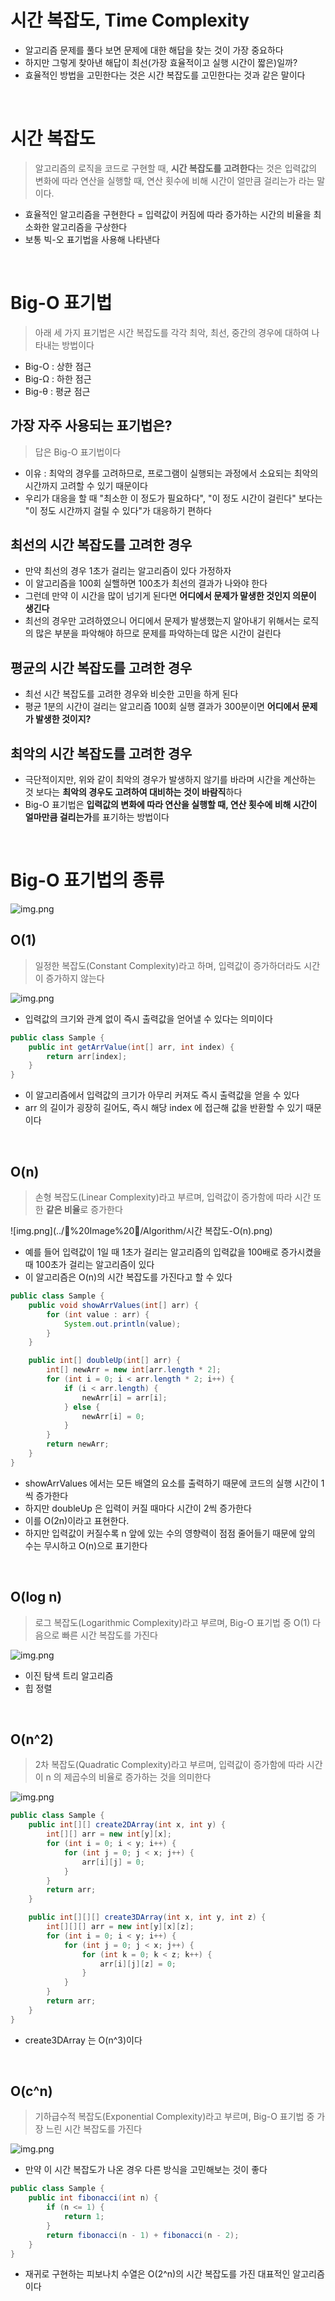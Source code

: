 # 시간 복잡도, Time Complexity

* 알고리즘 문제를 풀다 보면 문제에 대한 해답을 찾는 것이 가장 중요하다
* 하지만 그렇게 찾아낸 해답이 최선(가장 효율적이고 실행 시간이 짧은)일까?
* 효율적인 방법을 고민한다는 것은 시간 복잡도를 고민한다는 것과 같은 말이다

<br>

# 시간 복잡도

> 알고리즘의 로직을 코드로 구현할 때, **시간 복잡도를 고려한다**는 것은
> 입력값의 변화에 따라 연산을 실행할 때, 연산 횟수에 비해 시간이 얼만큼 걸리는가
> 라는 말이다.

* 효율적인 알고리즘을 구현한다 = 입력값이 커짐에 따라 증가하는 시간의 비율을 최소화한 알고리즘을 구상한다
* 보통 빅-오 표기법을 사용해 나타낸다

<br>

# Big-O 표기법

> 아래 세 가지 표기법은 시간 복잡도를 각각 최악, 최선, 중간의 경우에 대하여 나타내는 방법이다

* Big-O : 상한 점근
* Big-Ω : 하한 점근
* Big-θ : 평균 점근

## 가장 자주 사용되는 표기법은?

> 답은 Big-O 표기법이다

* 이유 : 최악의 경우를 고려하므로, 프로그램이 실행되는 과정에서 소요되는 최악의 시간까지 고려할 수 있기 때문이다
* 우리가 대응을 할 때 "최소한 이 정도가 필요하다", "이 정도 시간이 걸린다" 보다는 "이 정도 시간까지 걸릴 수 있다"가 대응하기 편하다

## 최선의 시간 복잡도를 고려한 경우

* 만약 최선의 경우 1초가 걸리는 알고리즘이 있다 가정하자
* 이 알고리즘을 100회 실핼하면 100초가 최선의 결과가 나와야 한다
* 그런데 만약 이 시간을 많이 넘기게 된다면 **어디에서 문제가 말생한 것인지 의문이 생긴다**
* 최선의 경우만 고려하였으니 어디에서 문제가 발생했는지 알아내기 위해서는 로직의 많은 부분을 파악해야 하므로 문제를 파악하는데 많은 시간이 걸린다

## 평균의 시간 복잡도를 고려한 경우

* 최선 시간 복잡도를 고려한 경우와 비슷한 고민을 하게 된다
* 평균 1분의 시간이 걸리는 알고리즘 100회 실행 결과가 300분이면 **어디에서 문제가 발생한 것이지?**

## 최악의 시간 복잡도를 고려한 경우

* 극단적이지만, 위와 같이 최악의 경우가 발생하지 않기를 바라며 시간을 계산하는 것 보다는 **최악의 경우도 고려하여 대비하는 것이 바람직**하다
* Big-O 표기법은 **입력값의 변화에 따라 연산을 실행할 때, 연산 횟수에 비해 시간이 얼마만큼 걸리는가**를 표기하는 방법이다

<br>

# Big-O 표기법의 종류

![img.png](../🔲%20Image%20🔲/Algorithm/시간%20복잡도-Big-O표기법의%20종류.png)

## O(1)

> 일정한 복잡도(Constant Complexity)라고 하며, 입력값이 증가하더라도 시간이 증가하지 않는다

![img.png](../🔲%20Image%20🔲/Algorithm/시간%20복잡도-O(1).png)

* 입력값의 크기와 관계 없이 즉시 출력값을 얻어낼 수 있다는 의미이다

```java
public class Sample {
    public int getArrValue(int[] arr, int index) {
        return arr[index];
    }
}
```

* 이 알고리즘에서 입력값의 크기가 아무리 커져도 즉시 출력값을 얻을 수 있다
* arr 의 길이가 굉장히 길어도, 즉시 해당 index 에 접근해 값을 반환할 수 있기 때문이다

<br>

## O(n)

> 손형 복잡도(Linear Complexity)라고 부르며, 입력값이 증가함에 따라 시간 또한 **같은 비율**로 증가한다

![img.png](../🔲%20Image%20🔲/Algorithm/시간 복잡도-O(n).png)

* 예를 들어 입력값이 1일 때 1초가 걸리는 알고리즘의 입력값을 100배로 증가시켰을 때 100초가 걸리는 알고리즘이 있다
* 이 알고리즘은 O(n)의 시간 복잡도를 가진다고 할 수 있다

```java
public class Sample {
    public void showArrValues(int[] arr) {
        for (int value : arr) {
            System.out.println(value);
        }
    }

    public int[] doubleUp(int[] arr) {
        int[] newArr = new int[arr.length * 2];
        for (int i = 0; i < arr.length * 2; i++) {
            if (i < arr.length) {
                newArr[i] = arr[i];
            } else {
                newArr[i] = 0;
            }
        }
        return newArr;
    }
}
```

* showArrValues 에서는 모든 배열의 요소를 출력하기 때문에 코드의 실행 시간이 1씩 증가한다
* 하지만 doubleUp 은 입력이 커질 때마다 시간이 2씩 증가한다
* 이를 O(2n)이라고 표현한다.
* 하지만 입력값이 커질수록 n 앞에 있는 수의 영향력이 점점 줄어들기 때문에 앞의 수는 무시하고 O(n)으로 표기한다

<br>

## O(log n)

> 로그 복잡도(Logarithmic Complexity)라고 부르며, Big-O 표기법 중 O(1) 다음으로 빠른 시간 복잡도를 가진다

![img.png](../🔲%20Image%20🔲/Algorithm/시간%20복잡도-O(log%20n).png)

* 이진 탐색 트리 알고리즘
* 힙 정렬

<br>

## O(n^2)

> 2차 복잡도(Quadratic Complexity)라고 부르며, 입력값이 증가함에 따라 시간이 n 의 제곱수의 비율로 증가하는 것을 의미한다

![img.png](../🔲%20Image%20🔲/Algorithm/시간%20복잡도-O(n2).png)

```java
public class Sample {
    public int[][] create2DArray(int x, int y) {
        int[][] arr = new int[y][x];
        for (int i = 0; i < y; i++) {
            for (int j = 0; j < x; j++) {
                arr[i][j] = 0;
            }
        }
        return arr;
    }

    public int[][][] create3DArray(int x, int y, int z) {
        int[][][] arr = new int[y][x][z];
        for (int i = 0; i < y; i++) {
            for (int j = 0; j < x; j++) {
                for (int k = 0; k < z; k++) {
                    arr[i][j][z] = 0;
                }
            }
        }
        return arr;
    }
}
```

* create3DArray 는 O(n^3)이다

<br>

## O(c^n)

> 기하급수적 복잡도(Exponential Complexity)라고 부르며, Big-O 표기법 중 가장 느린 시간 복잡도를 가진다

![img.png](../🔲%20Image%20🔲/Algorithm/시간%20복잡도-O(cn).png)

* 만약 이 시간 복잡도가 나온 경우 다른 방식을 고민해보는 것이 좋다

```java
public class Sample {
    public int fibonacci(int n) {
        if (n <= 1) {
            return 1;
        }
        return fibonacci(n - 1) + fibonacci(n - 2);
    }
}
```

* 재귀로 구현하는 피보나치 수열은 O(2^n)의 시간 복잡도를 가진 대표적인 알고리즘이다













